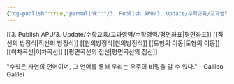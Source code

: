 ```yaml
---
{"dg-publish":true,"permalink":"/3. Publish APU/3. Update/수학교육/교과영역/수학영역/평면좌표/","noteIcon":"","created":"","updated":""}
---
```


[[3. Publish APU/3. Update/수학교육/교과영역/수학영역/평면좌표\|평면좌표]] 
[[직선의 방정식\|직선의 방정식]] 
[[원의방정식\|원의방정식]] 
[[도형의 이동\|도형의 이동]]
[[이차곡선\|이차곡선]]
[[평면곡선의 접선\|평면곡선의 접선]]

 

"수학은 자연의 언어이며, 그 언어를 통해 우리는 우주의 비밀을 알 수 있다." - Galileo Galilei